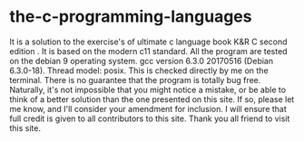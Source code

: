 # the-c-programming-languages
It is a solution to the exercise's of ultimate c language book K&R C second edition .
It is based on the modern c11 standard.
All the program are tested on the debian 9 operating system.
gcc version 6.3.0 20170516 (Debian 6.3.0-18).
Thread model: posix.
This is checked directly by me on the terminal.
There is no guarantee that the program is totally bug free.
Naturally, it's not impossible that you might notice a mistake, or be able to think of a better solution than the one presented on this site. If so, please let me know, and I'll consider your amendment for inclusion.
I will ensure that full credit is given to all contributors to this site.
Thank you all friend to visit this site.
